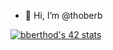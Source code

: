 - 👋 Hi, I’m @thoberb

[![bberthod's 42 stats](https://badge42.vercel.app/api/v2/clbp3mix500350gl0b386ibfo/stats?cursusId=21&coalitionId=48)](https://github.com/JaeSeoKim/badge42)
